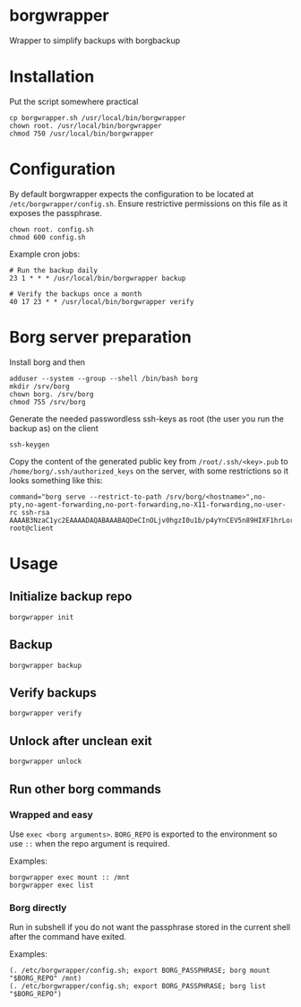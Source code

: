 # borgwrapper
Wrapper to simplify backups with borgbackup

# Installation
Put the script somewhere practical

    cp borgwrapper.sh /usr/local/bin/borgwrapper
    chown root. /usr/local/bin/borgwrapper
    chmod 750 /usr/local/bin/borgwrapper

# Configuration
By default borgwrapper expects the configuration to be located at `/etc/borgwrapper/config.sh`.
Ensure restrictive permissions on this file as it exposes the passphrase.

    chown root. config.sh
    chmod 600 config.sh

Example cron jobs:

    # Run the backup daily
    23 1 * * * /usr/local/bin/borgwrapper backup

    # Verify the backups once a month
    40 17 23 * * /usr/local/bin/borgwrapper verify

# Borg server preparation
Install borg and then

    adduser --system --group --shell /bin/bash borg
    mkdir /srv/borg
    chown borg. /srv/borg
    chmod 755 /srv/borg
Generate the needed passwordless ssh-keys as root (the user you run the backup as) on the client

    ssh-keygen
Copy the content of the generated public key from `/root/.ssh/<key>.pub` to `/home/borg/.ssh/authorized_keys` on the server, with
some restrictions so it looks something like this:

    command="borg serve --restrict-to-path /srv/borg/<hostname>",no-pty,no-agent-forwarding,no-port-forwarding,no-X11-forwarding,no-user-rc ssh-rsa AAAAB3NzaC1yc2EAAAADAQABAAABAQDeCInOLjv0hgzI0u1b/p4yYnCEV5n89HIXF1hrLor+ZQ7lSUii21tpn47Aw8RJJAjfDCwCdQ27MXjpzNelBf4KrlAiN1K3FcnGGIiE3XFNoj4LW7oAjzjFgOKC/ea/hXaCI6E8M/Pn5+MhdNN1ZsWNm/9Zp0+jza+l74DQgOE33XhSBjckUchqtBci7BqoCejy2lVvboFA231mSEpPValcKmG2qaNphAkCgAPjtDOx3V6DGQ8e7jfA2McQYxfju6HlpWPUx/li6VJhRa5huczfJ3J/sdfu123s/lgTW4rG5QNng1vt1FOIZ/TkaEsPt2wzD2Qxdwo70qVts3hrd+r root@client

# Usage
## Initialize backup repo

    borgwrapper init
## Backup

    borgwrapper backup
## Verify backups

    borgwrapper verify
## Unlock after unclean exit

    borgwrapper unlock
## Run other borg commands
### Wrapped and easy
Use `exec <borg arguments>`. `BORG_REPO` is exported to the environment so use `::` when the repo
argument is required.

Examples:

    borgwrapper exec mount :: /mnt
    borgwrapper exec list
### Borg directly
Run in subshell if you do not want the passphrase stored in the current shell after the command have exited.

Examples:

    (. /etc/borgwrapper/config.sh; export BORG_PASSPHRASE; borg mount "$BORG_REPO" /mnt)
    (. /etc/borgwrapper/config.sh; export BORG_PASSPHRASE; borg list "$BORG_REPO")
